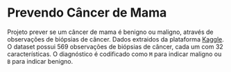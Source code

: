 ﻿# Prevendo Câncer de Mama
 
 Projeto prever se um câncer de mama é benigno ou maligno, através de observações de biópsias de câncer.
 Dados extraidos da plataforma [Kaggle](https://www.kaggle.com/datasets/uciml/breast-cancer-wisconsin-data). O dataset possui 569 observações de biópsias de câncer, cada um com 32 características. O diagnóstico é codificado como `M` para indicar maligno ou `B` para indicar benigno.


